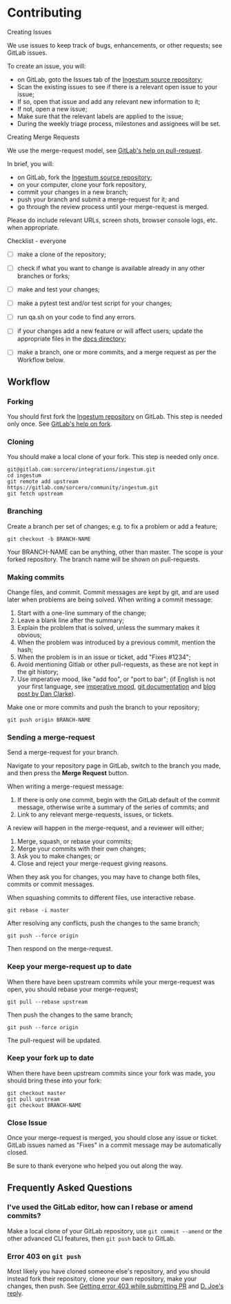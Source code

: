 Contributing
============

Creating Issues

We use issues to keep track of bugs, enhancements, or other requests;
see GitLab issues.

To create an issue, you will:

* on GitLab, goto the Issues tab of the [Ingestum source
repository](https://gitlab.com/sorcero/community/ingestum/-/issues);
* Scan the existing issues to see if there is a relevant open issue
to your issue;
* If so, open that issue and add any relevant new information to it;
* If not, open a new issue;
* Make sure that the relevant labels are applied to the issue;
* During the weekly triage process, milestones and assignees will be set.

Creating Merge Requests

We use the merge-request model, see [GitLab's help on
pull-request](https://docs.gitlab.com/ee/user/project/merge_requests/).

In brief, you will:

* on GitLab, fork the [Ingestum source
repository](https://gitlab.com/sorcero/community/ingestum);
* on your computer, clone your fork repository,
* commit your changes in a new branch;
* push your branch and submit a merge-request for it; and
* go through the review process until your merge-request is merged.

Please do include relevant URLs, screen shots, browser console logs,
etc. when appropriate.

Checklist - everyone

* [ ] make a clone of the repository;

* [ ] check if what you want to change is available already in any other
branches or forks;

* [ ] make and test your changes;

* [ ] make a pytest test and/or test script for your changes;

* [ ] run qa.sh on your code to find any errors.

* [ ] if your changes add a new feature or will affect users; update
the appropriate files in the [docs
directory](https://gitlab.com/sorcero/community/ingestum/-/tree/master/docs);

* [ ] make a branch, one or more commits, and a merge request as per
the Workflow below.

Workflow
--------

### Forking

You should first fork the [Ingestum
repository](https://gitlab.com/sorcero/community/ingestum) on
GitLab. This step is needed only once. See [GitLab's help on
fork](https://docs.gitlab.com/ee/gitlab-basics/fork-project.html).

### Cloning

You should make a local clone of your fork.
This step is needed only once.

```
git@gitlab.com:sorcero/integrations/ingestum.git
cd ingestum
git remote add upstream https://gitlab.com/sorcero/community/ingestum.git
git fetch upstream
```

### Branching

Create a branch per set of changes; e.g. to fix a problem or add a feature;

```
git checkout -b BRANCH-NAME
```

Your BRANCH-NAME can be anything, other than master. The scope is your
forked repository. The branch name will be shown on pull-requests.

### Making commits

Change files, and commit. Commit messages are kept by git, and are
used later when problems are being solved. When writing a commit
message:

1. Start with a one-line summary of the change;
2. Leave a blank line after the summary;
3. Explain the problem that is solved, unless the summary makes it obvious;
4. When the problem was introduced by a previous commit, mention the hash;
5. When the problem is in an issue or ticket, add "Fixes #1234";
6. Avoid mentioning Gitlab or other pull-requests, as these are not kept in
the git history;
7. Use imperative mood, like "add foo", or "port to bar"; (if English
is not your first language, see [imperative
mood](https://en.wikipedia.org/wiki/Imperative_mood), [git
documentation](https://git.kernel.org/pub/scm/git/git.git/tree/Documentation/SubmittingPatches#n133)
and [blog post by Dan Clarke](https://www.danclarke.com/git-tense)).

Make one or more commits and push the branch to your repository;

```
git push origin BRANCH-NAME
```

### Sending a merge-request

Send a merge-request for your branch.

Navigate to your repository page in GitLab, switch to the branch you
made, and then press the **Merge Request** button.

When writing a merge-request message:

1. If there is only one commit, begin with the GitLab default of the commit
message, otherwise write a summary of the series of commits; and
2. Link to any relevant merge-requests, issues, or tickets.

A review will happen in the merge-request, and a reviewer will either;

1. Merge, squash, or rebase your commits;
2. Merge your commits with their own changes;
3. Ask you to make changes; or
4. Close and reject your merge-request giving reasons.

When they ask you for changes, you may have to change both files,
commits or commit messages.

When squashing commits to different files, use interactive rebase.

```
git rebase -i master
```

After resolving any conflicts, push the changes to the same branch;

```
git push --force origin
```

Then respond on the merge-request.

### Keep your merge-request up to date

When there have been upstream commits while your merge-request was open, you should rebase your merge-request;

```
git pull --rebase upstream
```

Then push the changes to the same branch;

```
git push --force origin
```

The pull-request will be updated.

### Keep your fork up to date

When there have been upstream commits since your fork was made, you
should bring these into your fork:

```
git checkout master
git pull upstream
git checkout BRANCH-NAME
```

### Close Issue

Once your merge-request is merged, you should close any issue or
ticket.  GitLab issues named as "Fixes" in a commit message may be
automatically closed.

Be sure to thank everyone who helped you out along the way.

Frequently Asked Questions
--------------------------

### I've used the GitLab editor, how can I rebase or amend commits?

Make a local clone of your GitLab repository, use `git commit --amend`
or the other advanced CLI features, then `git push` back to GitLab.

### Error 403 on `git push`

Most likely you have cloned someone else's repository, and you should
instead fork their repository, clone your own repository, make your
changes, then push.  See [Getting error 403 while submitting
PR](http://lists.sugarlabs.org/archive/sugar-devel/2017-March/053926.html)
and [D. Joe's
reply](http://lists.sugarlabs.org/archive/sugar-devel/2017-March/053929.html).
